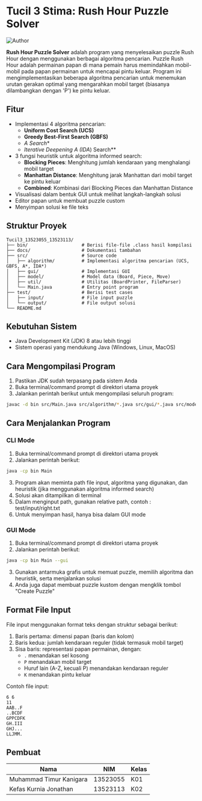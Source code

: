 # Tucil 3 Stima: Rush Hour Puzzle Solver

![Author](https://drive.google.com/uc?export=view&id=189Gkd8fKeMKwIaAQMvNTX5NpZsbA-JCL)

**Rush Hour Puzzle Solver** adalah program yang menyelesaikan puzzle Rush Hour dengan menggunakan berbagai algoritma pencarian. Puzzle Rush Hour adalah permainan papan di mana pemain harus memindahkan mobil-mobil pada papan permainan untuk mencapai pintu keluar. Program ini mengimplementasikan beberapa algoritma pencarian untuk menemukan urutan gerakan optimal yang mengarahkan mobil target (biasanya dilambangkan dengan 'P') ke pintu keluar.

## Fitur
- Implementasi 4 algoritma pencarian:
  - **Uniform Cost Search (UCS)**
  - **Greedy Best-First Search (GBFS)**
  - **A* Search**
  - **Iterative Deepening A* (IDA*) Search**
- 3 fungsi heuristik untuk algoritma informed search:
  - **Blocking Pieces**: Menghitung jumlah kendaraan yang menghalangi mobil target
  - **Manhattan Distance**: Menghitung jarak Manhattan dari mobil target ke pintu keluar
  - **Combined**: Kombinasi dari Blocking Pieces dan Manhattan Distance
- Visualisasi dalam bentuk GUI untuk melihat langkah-langkah solusi
- Editor papan untuk membuat puzzle custom
- Menyimpan solusi ke file teks

## Struktur Proyek
```
Tucil3_13523055_13523113/
├── bin/                    # Berisi file-file .class hasil kompilasi
├── docs/                   # Dokumentasi tambahan
├── src/                    # Source code
│   ├── algorithm/          # Implementasi algoritma pencarian (UCS, GBFS, A*, IDA*)
│   ├── gui/                # Implementasi GUI
│   ├── model/              # Model data (Board, Piece, Move)
│   ├── util/               # Utilitas (BoardPrinter, FileParser)
│   └── Main.java           # Entry point program
├── test/                   # Berisi test cases
│   ├── input/              # File input puzzle
│   └── output/             # File output solusi
└── README.md
```

## Kebutuhan Sistem
- Java Development Kit (JDK) 8 atau lebih tinggi
- Sistem operasi yang mendukung Java (Windows, Linux, MacOS)

## Cara Mengompilasi Program
1. Pastikan JDK sudah terpasang pada sistem Anda
2. Buka terminal/command prompt di direktori utama proyek
3. Jalankan perintah berikut untuk mengompilasi seluruh program:

```bash
javac -d bin src/Main.java src/algorithm/*.java src/gui/*.java src/model/*.java src/util/*.java
```

## Cara Menjalankan Program
### CLI Mode
1. Buka terminal/command prompt di direktori utama proyek
2. Jalankan perintah berikut:

```bash
java -cp bin Main
```

3. Program akan meminta path file input, algoritma yang digunakan, dan heuristik (jika menggunakan algoritma informed search)
4. Solusi akan ditampilkan di terminal
5. Dalam menginput path, gunakan relative path, contoh : test/input/right.txt
6. Untuk menyimpan hasil, hanya bisa dalam GUI mode

### GUI Mode
1. Buka terminal/command prompt di direktori utama proyek
2. Jalankan perintah berikut:

```bash
java -cp bin Main --gui
```

3. Gunakan antarmuka grafis untuk memuat puzzle, memilih algoritma dan heuristik, serta menjalankan solusi
4. Anda juga dapat membuat puzzle kustom dengan mengklik tombol "Create Puzzle"


## Format File Input
File input menggunakan format teks dengan struktur sebagai berikut:
1. Baris pertama: dimensi papan (baris dan kolom)
2. Baris kedua: jumlah kendaraan reguler (tidak termasuk mobil target)
3. Sisa baris: representasi papan permainan, dengan:
   - `.` menandakan sel kosong
   - `P` menandakan mobil target
   - Huruf lain (A-Z, kecuali P) menandakan kendaraan reguler
   - `K` menandakan pintu keluar

Contoh file input:
```
6 6
11
AAB..F
..BCDF
GPPCDFK
GH.III
GHJ...
LLJMM.
```

## Pembuat
| Nama | NIM | Kelas |
|------|-----|-------|
| Muhammad Timur Kanigara | 13523055 | K01 |
| Kefas Kurnia Jonathan | 13523113 | K02 |
